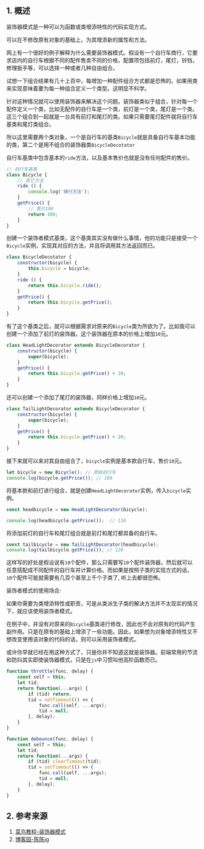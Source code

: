 ## 1. 概述

装饰器模式是一种可以为函数或类增添特性的代码实现方式。

可以在不修改原有对象的基础上，为其增添新的属性和方法。

网上有一个很好的例子解释为什么需要装饰器模式。假设有一个自行车商行，它要求店内的自行车根据不同的配件售卖不同的价格，配置项包括前灯，尾灯，铃铛，修理扳手等，可以选择一种或者几种自由组合。

试想一下组合结果有几十上百中，每增加一种配件组合方式都是恐怖的。如果用类来实现意味着要为每一种组合定义一个类型。这明显不科学。

针对这种情况就可以使用装饰器来解决这个问题。装饰器类似于组合，针对每一个配件定义一个类，比如无配件的自行车是一个类，前灯是一个类，尾灯是一个类。这三个组合到一起就是一台具有前灯和尾灯的类。如果只需要尾灯配件就将自行车基类和尾灯类组合。

所以这里需要两个类对象，一个是自行车的基类```Bicycle```就是具备自行车基本功能的类，第二个是用不组合的装饰器类```BicycleDecotator```

自行车基类中包含基本的```ride```方法，以及基本售价也就是没有任何配件的售价。

```js
// 自行车基类
class Bicycle {
    // 其它方法
    ride () {
        console.log('骑行方法');
    }
    getPrice() {
        // 售价100
        return 100;
    }
}
```

创建一个装饰者模式基类，这个基类其实没有做什么事情，他的功能只是接受一个```Bicycle```实例，实现其对应的方法，并且将调用其方法返回而已。

```js
class BicycleDecotator {
    constructor(bicycle) {
        this.bicycle = bicycle;
    }
    ride () {
        return this.bicycle.ride();
    }
    getPrice() {
        return this.bicycle.getPrice();
    }
}
```

有了这个基类之后，就可以根据需求对原来的```Bicycle```类为所欲为了。比如我可以创建一个添加了前灯的装饰器。这个装饰器在原本的价格上增加```10```元。

```js
class HeadLightDecorator extends BicycleDecorator {
    constructor(bicycle) {
        super(bicycle);
    }
    getPrice() {
        return this.bicycle.getPrice() + 10;
    }
}

```

还可以创建一个添加了尾灯的装饰器，同样价格上增加```10```元。

```js
class TailLightDecorator extends BicycleDecorator {
    constructor(bicycle) {
        super(bicycle);
    }
    getPrice() {
        return this.bicycle.getPrice() + 20;
    }
}
```

接下来就可以来对其自由组合了，```bicycle```实例是基本款自行车，售价```10```元。

```js
let bicycle = new Bicycle(); // 原始自行车
console.log(bicycle.getPrice()); // 100

```

将基本款和前灯进行组合，就是创建```HeadLightDecorator```实例，传入```bicycle```实例。

```js
const headbicycle = new HeadLightDecorator(bicycle);

console.log(headbicycle.getPrice());  // 110

```

将添加前灯的自行车和尾灯组合就是前灯和尾灯都具备的自行车。

```js
const tailbicycle = new TailLightDecorator(headbicycle);
console.log(tailbicycle.getPrice()); // 120
```

这样写的好处是假设说有```10```个配件，那么只需要写```10```个配件装饰器，然后就可以任意搭配成不同配件的自行车并计算价格。而如果是按照子类的实现方式的话，```10```个配件可能就需要有几百个甚至上千个子类了, 听上去都很恐怖。

装饰者模式的使用场合: 

如果你需要为类增添特性或职责，可是从类派生子类的解决方法并不太现实的情况下，就应该使用装饰者模式。

在例子中，并没有对原来的```Bicycle```基类进行修改，因此也不会对原有的代码产生副作用。只是在原有的基础上增添了一些功能。因此，如果想为对象增添特性又不想改变使用该对象的代码的话，则可以采用装饰者模式。

或许你早就已经在用这种方式了，只是你并不知道这就是装饰器。前端常用的节流和防抖其实即使装饰器模式，只是在```js```中习惯叫他高阶函数而已。

```js
function throttle(func, delay) {
    const self = this;
    let tid;
    return function(...args) {
        if (tid) return;
        tid = setTimeout(() => {
            func.call(self, ...args);
            tid = null;
        }, delay);
    }
}

function debounce(func, delay) {
    const self = this;
    let tid;
    return function(...args) {
        if (tid) clearTimeout(tid);
        tid = setTimeout(() => {
            func.call(self, ...args);
            tid = null;
        }, delay);
    }
}
```

## 2. 参考来源

1. [菜鸟教程-装饰器模式](https://www.runoob.com/design-pattern/decorator-pattern.html)
2. [博客园-陈陈jg](https://www.cnblogs.com/chenjg/p/9616616.html)
